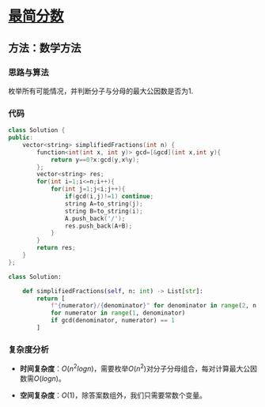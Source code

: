 # [最简分数](https://leetcode-cn.com/problems/simplified-fractions/)

## 方法：数学方法

### 思路与算法

枚举所有可能情况，并判断分子与分母的最大公因数是否为1.

### 代码

```c++
class Solution {
public:
    vector<string> simplifiedFractions(int n) {
        function<int(int x, int y)> gcd=[&gcd](int x,int y){
            return y==0?x:gcd(y,x%y);
        };
        vector<string> res;
        for(int i=1;i<=n;i++){
            for(int j=1;j<i;j++){
                if(gcd(i,j)!=1) continue;
                string A=to_string(j);
                string B=to_string(i);
                A.push_back('/');
                res.push_back(A+B);
            }
        }
        return res;
    }
};
```
```python
class Solution:

    def simplifiedFractions(self, n: int) -> List[str]:
        return [
            f"{numerator}/{denominator}" for denominator in range(2, n + 1)
            for numerator in range(1, denominator)
            if gcd(denominator, numerator) == 1
        ]
```

### 复杂度分析

- **时间复杂度**：$O(n^2logn)$，需要枚举$O(n^2)$对分子分母组合，每对计算最大公因数需$O(logn)$。

- **空间复杂度**：$O(1)$，除答案数组外，我们只需要常数个变量。
